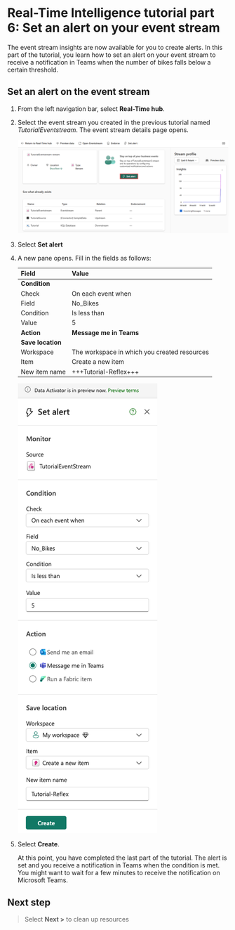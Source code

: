 # Real-Time Intelligence tutorial part 6: Set an alert on your event stream

The event stream insights are now available for you to create alerts. In this part of the tutorial, you learn how to set an alert on your event stream to receive a notification in Teams when the number of bikes falls below a certain threshold.

## Set an alert on the event stream

1. From the left navigation bar, select **Real-Time hub**.
2. Select the event stream you created in the previous tutorial named *TutorialEventstream*.
    The event stream details page opens.
    
    ![Screenshot of event streams details page and set alert selected.](media/set-alert.png)

3. Select **Set alert**
4. A new pane opens. Fill in the fields as follows:

    | Field | Value |
    | --- | --- |
    | **Condition** |  |
    | Check | On each event when |
    | Field | No_Bikes |  
    | Condition | Is less than |
    | Value | 5 |
    | **Action** |  **Message me in Teams**
    | **Save location** | | 
    | Workspace | The workspace in which you created resources|
    | Item | Create a new item |
    | New item name | +++Tutorial-Reflex+++ |

    ![Screenshot of Set alert pane in Real-Time Intelligence.](media/alert-logic.png)

5. Select **Create**.

    At this point, you have completed the last part of the tutorial. The alert is set and you receive a notification in Teams when the condition is met. You might want to wait for a few minutes to receive the notification on Microsoft Teams.

## Next step

> Select **Next >** to clean up resources